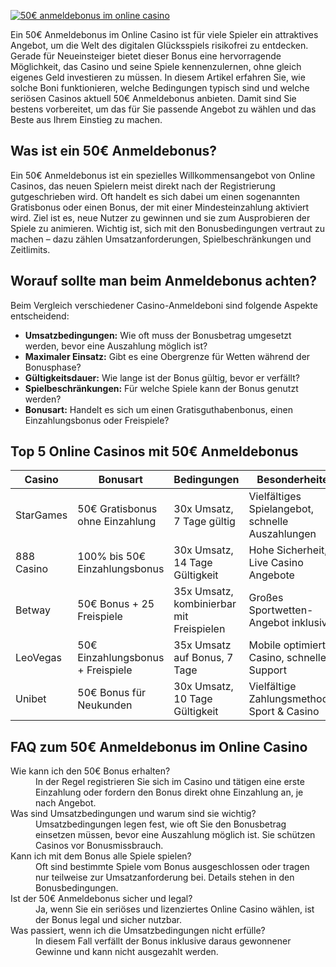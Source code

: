 [![50€ anmeldebonus im online casino](https://123-caf.pages.dev/gitsignup.png)](https://vrmoo.ru/Bt82HjjY)

<p>Ein 50€ Anmeldebonus im Online Casino ist für viele Spieler ein attraktives Angebot, um die Welt des digitalen Glücksspiels risikofrei zu entdecken. Gerade für Neueinsteiger bietet dieser Bonus eine hervorragende Möglichkeit, das Casino und seine Spiele kennenzulernen, ohne gleich eigenes Geld investieren zu müssen. In diesem Artikel erfahren Sie, wie solche Boni funktionieren, welche Bedingungen typisch sind und welche seriösen Casinos aktuell 50€ Anmeldebonus anbieten. Damit sind Sie bestens vorbereitet, um das für Sie passende Angebot zu wählen und das Beste aus Ihrem Einstieg zu machen.</p>  <h2>Was ist ein 50€ Anmeldebonus?</h2> <p>Ein 50€ Anmeldebonus ist ein spezielles Willkommensangebot von Online Casinos, das neuen Spielern meist direkt nach der Registrierung gutgeschrieben wird. Oft handelt es sich dabei um einen sogenannten Gratisbonus oder einen Bonus, der mit einer Mindesteinzahlung aktiviert wird. Ziel ist es, neue Nutzer zu gewinnen und sie zum Ausprobieren der Spiele zu animieren. Wichtig ist, sich mit den Bonusbedingungen vertraut zu machen – dazu zählen Umsatzanforderungen, Spielbeschränkungen und Zeitlimits.</p>  <h2>Worauf sollte man beim Anmeldebonus achten?</h2> <p>Beim Vergleich verschiedener Casino-Anmeldeboni sind folgende Aspekte entscheidend:</p> <ul>   <li><strong>Umsatzbedingungen:</strong> Wie oft muss der Bonusbetrag umgesetzt werden, bevor eine Auszahlung möglich ist?</li>   <li><strong>Maximaler Einsatz:</strong> Gibt es eine Obergrenze für Wetten während der Bonusphase?</li>   <li><strong>Gültigkeitsdauer:</strong> Wie lange ist der Bonus gültig, bevor er verfällt?</li>   <li><strong>Spielbeschränkungen:</strong> Für welche Spiele kann der Bonus genutzt werden?</li>   <li><strong>Bonusart:</strong> Handelt es sich um einen Gratisguthabenbonus, einen Einzahlungsbonus oder Freispiele?</li> </ul>  <h2>Top 5 Online Casinos mit 50€ Anmeldebonus</h2> <table>   <thead>     <tr>       <th>Casino</th>       <th>Bonusart</th>       <th>Bedingungen</th>       <th>Besonderheiten</th>     </tr>   </thead>   <tbody>     <tr>       <td>StarGames</td>       <td>50€ Gratisbonus ohne Einzahlung</td>       <td>30x Umsatz, 7 Tage gültig</td>       <td>Vielfältiges Spielangebot, schnelle Auszahlungen</td>     </tr>     <tr>       <td>888 Casino</td>       <td>100% bis 50€ Einzahlungsbonus</td>       <td>30x Umsatz, 14 Tage Gültigkeit</td>       <td>Hohe Sicherheit, Live Casino Angebote</td>     </tr>     <tr>       <td>Betway</td>       <td>50€ Bonus + 25 Freispiele</td>       <td>35x Umsatz, kombinierbar mit Freispielen</td>       <td>Großes Sportwetten-Angebot inklusive</td>     </tr>     <tr>       <td>LeoVegas</td>       <td>50€ Einzahlungsbonus + Freispiele</td>       <td>35x Umsatz auf Bonus, 7 Tage</td>       <td>Mobile optimiertes Casino, schneller Support</td>     </tr>     <tr>       <td>Unibet</td>       <td>50€ Bonus für Neukunden</td>       <td>30x Umsatz, 10 Tage Gültigkeit</td>       <td>Vielfältige Zahlungsmethoden, Sport & Casino</td>     </tr>   </tbody> </table>  <h2>FAQ zum 50€ Anmeldebonus im Online Casino</h2> <dl>   <dt>Wie kann ich den 50€ Bonus erhalten?</dt>   <dd>In der Regel registrieren Sie sich im Casino und tätigen eine erste Einzahlung oder fordern den Bonus direkt ohne Einzahlung an, je nach Angebot.</dd>    <dt>Was sind Umsatzbedingungen und warum sind sie wichtig?</dt>   <dd>Umsatzbedingungen legen fest, wie oft Sie den Bonusbetrag einsetzen müssen, bevor eine Auszahlung möglich ist. Sie schützen Casinos vor Bonusmissbrauch.</dd>    <dt>Kann ich mit dem Bonus alle Spiele spielen?</dt>   <dd>Oft sind bestimmte Spiele vom Bonus ausgeschlossen oder tragen nur teilweise zur Umsatzanforderung bei. Details stehen in den Bonusbedingungen.</dd>    <dt>Ist der 50€ Anmeldebonus sicher und legal?</dt>   <dd>Ja, wenn Sie ein seriöses und lizenziertes Online Casino wählen, ist der Bonus legal und sicher nutzbar.</dd>    <dt>Was passiert, wenn ich die Umsatzbedingungen nicht erfülle?</dt>   <dd>In diesem Fall verfällt der Bonus inklusive daraus gewonnener Gewinne und kann nicht ausgezahlt werden.</dd> </dl>
